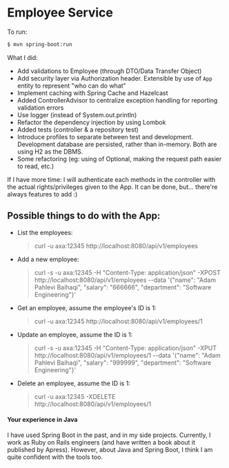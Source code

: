 # Employee Service

To run:

```bash
$ mvn spring-boot:run
```

What I did:

- Add validations to Employee (through DTO/Data Transfer Object)
- Add security layer via Authorization header. Extensible by use of `App` entity to represent "who can do what"
- Implement caching with Spring Cache and Hazelcast
- Added ControllerAdvisor to centralize exception handling for reporting validation errors
- Use logger (instead of System.out.println)
- Refactor the dependency injection by using Lombok
- Added tests (controller & a repository test)
- Introduce profiles to separate between test and development. Development database are persisted, rather than in-memory. Both are using H2 as the DBMS.
- Some refactoring (eg: using of Optional, making the request path easier to read, etc.)

If I have more time: I will authenticate each methods in the controller with the actual rights/privileges given to the App. It can be done, but... there're always features to add :)

## Possible things to do with the App:

- List the employees:

  > curl -u axa:12345 http://localhost:8080/api/v1/employees
  
- Add a new employee:

  > curl -s -u axa:12345 -H "Content-Type: application/json" -XPOST http://localhost:8080/api/v1/employees --data '{"name": "Adam Pahlevi Baihaqi", "salary": "666666", "department": "Software Engineering"}'
  
- Get an employee, assume the employee's ID is 1:

  > curl -u axa:12345 http://localhost:8080/api/v1/employees/1
  
- Update an employee, assume the ID is 1:

  > curl -s -u axa:12345 -H "Content-Type: application/json" -XPUT http://localhost:8080/api/v1/employees/1 --data '{"name": "Adam Pahlevi Baihaqi", "salary": "999999", "department": "Software Engineering"}'
  
- Delete an employee, assume the ID is 1:

  > curl -u axa:12345 -XDELETE http://localhost:8080/api/v1/employees/1
  

#### Your experience in Java

I have used Spring Boot in the past, and in my side projects. Currently, I work as Ruby on Rails engineers (and have written a book about it published by Apress). However, about Java and Spring Boot, I think I am quite confident with the tools too.